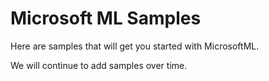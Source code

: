 # Microsoft ML Samples

Here are samples that will get you started with MicrosoftML. 

We will continue to add samples over time.
